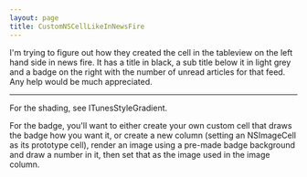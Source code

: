 ```yaml
---
layout: page
title: CustomNSCellLikeInNewsFire
---
```




I'm trying to figure out how they created the cell in the tableview on the left hand side in news fire.  It has a title in black, a sub title below it in light grey and a badge on the right with the number of unread articles for that feed.  Any help would be much appreciated.

----

For the shading, see ITunesStyleGradient.

For the badge, you'll want to either create your own custom cell that draws the badge how you want it, or create a new column (setting an NSImageCell as its prototype cell),   render an image using a pre-made badge background and draw a number in it, then set that as the image used in the image column.

